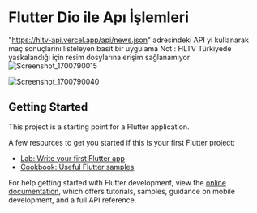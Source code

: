 # Flutter Dio ile Apı İşlemleri 

"https://hltv-api.vercel.app/api/news.json" adresindeki API yi kullanarak maç sonuçlarını listeleyen basit bir uygulama
Not : HLTV Türkiyede yaskalandığı için resim dosylarına erişim sağlanamıyor 
![Screenshot_1700790015](https://github.com/Bego-db/Csgo-API/assets/120643757/6e374e4b-096e-4914-988c-ad280a0cd932)


![Screenshot_1700790040](https://github.com/Bego-db/Csgo-API/assets/120643757/bc0daa5b-1dcb-4d36-a886-bfb9f0c1b3ce![Screenshot_1700790040](https://github.com/Bego-db/Csgo-API/assets/120643757/4b672356-2203-40e6-83f8-b98c2e11abb3)
)


## Getting Started

This project is a starting point for a Flutter application.

A few resources to get you started if this is your first Flutter project:

- [Lab: Write your first Flutter app](https://docs.flutter.dev/get-started/codelab)
- [Cookbook: Useful Flutter samples](https://docs.flutter.dev/cookbook)

For help getting started with Flutter development, view the
[online documentation](https://docs.flutter.dev/), which offers tutorials,
samples, guidance on mobile development, and a full API reference.
